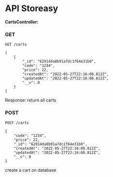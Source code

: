 # API Storeasy

**CartsController:**

### GET

    GET /carts

<pre><code>[
	{
		"_id": "62914da8b91a7dc1f64e31b0",
		"code": "1234",
		"price": 22,
		"createdAt": "2022-05-27T22:16:08.812Z",
		"updatedAt": "2022-05-27T22:16:08.812Z",
		"__v": 0
	}
]
</code></pre>

Response: return all carts

### POST

    POST /carts

<pre><code>{
	"code": "1234",
	"price": 22,
	"_id": "62914da8b91a7dc1f64e31b0",
	"createdAt": "2022-05-27T22:16:08.812Z",
	"updatedAt": "2022-05-27T22:16:08.812Z",
	"__v": 0
}
</code></pre>

create a cart on database
